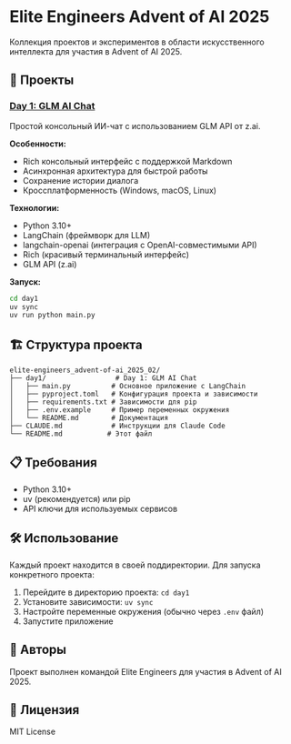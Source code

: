 # Elite Engineers Advent of AI 2025

Коллекция проектов и экспериментов в области искусственного интеллекта для участия в Advent of AI 2025.

## 🚀 Проекты

### [Day 1: GLM AI Chat](./day1/)

Простой консольный ИИ-чат с использованием GLM API от z.ai.

**Особенности:**
- Rich консольный интерфейс с поддержкой Markdown
- Асинхронная архитектура для быстрой работы
- Сохранение истории диалога
- Кроссплатформенность (Windows, macOS, Linux)

**Технологии:**
- Python 3.10+
- LangChain (фреймворк для LLM)
- langchain-openai (интеграция с OpenAI-совместимыми API)
- Rich (красивый терминальный интерфейс)
- GLM API (z.ai)

**Запуск:**
```bash
cd day1
uv sync
uv run python main.py
```

## 🏗️ Структура проекта

```
elite-engineers_advent-of-ai_2025_02/
├── day1/                 # Day 1: GLM AI Chat
│   ├── main.py          # Основное приложение с LangChain
│   ├── pyproject.toml   # Конфигурация проекта и зависимости
│   ├── requirements.txt # Зависимости для pip
│   ├── .env.example     # Пример переменных окружения
│   └── README.md        # Документация
├── CLAUDE.md            # Инструкции для Claude Code
└── README.md           # Этот файл
```

## 📋 Требования

- Python 3.10+
- uv (рекомендуется) или pip
- API ключи для используемых сервисов

## 🛠️ Использование

Каждый проект находится в своей поддиректории. Для запуска конкретного проекта:

1. Перейдите в директорию проекта: `cd day1`
2. Установите зависимости: `uv sync`
3. Настройте переменные окружения (обычно через `.env` файл)
4. Запустите приложение

## 🤝 Авторы

Проект выполнен командой Elite Engineers для участия в Advent of AI 2025.

## 📄 Лицензия

MIT License